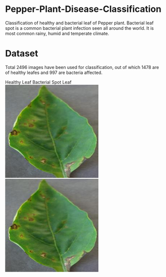 # Pepper-Plant-Disease-Classification
Classification of healthy and bacterial leaf of Pepper plant.
Bacterial leaf spot is a common bacterial plant infection seen all around the world. It is most common rainy, humid and temperate climate.

# Dataset
Total 2496 images have been used for classification, out of which 1478 are of healthy leafes and 997 are bacteria affected.

Healthy Leaf        Bacterial Spot Leaf <br />
<img src="images/Bacterial_Spot_Leaf.JPG" width="300">        <img src="images/Bacterial_Spot_Leaf.JPG" width="300">

